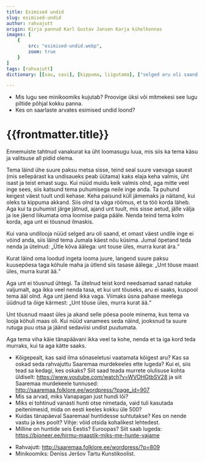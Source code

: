 ```yaml
---
title: Esimised undid
slug: esimised-undid
author: rahvajutt
origin: Kirja pannud Karl Gustav Jansen Karja kihelkonnas
images: [
    {
        src: "esimised-undid.webp",
        zoom: true
    }
]
tags: [rahvajutt]
dictionary: [[sau, savi], [kippuma, liigutama], ["selged aru oli saand, et omast väest", "oli selgelt mõistnud, et oma jõuga"], [touse, tõuse], [langend, heitnud], [sanad, sõnad], [vaga, vakka], [kärmest, valjusti], ["viha käie ta kohe", "viha käivat tema vastu, s.t olevat tema peale vihane"]]

---
```


<details-wrapper summary="Mõtlemiseks ja arutlemiseks">

- Mis lugu see minikoomiks kujutab? Proovige üksi või mitmekesi see lugu piltide põhjal kokku panna.
- Kes on saarlaste arvates esimised undid loond?

</details-wrapper>

<h1 class="story-h1">
    {{frontmatter.title}}
</h1>

Ennemuiste tahtnud vanakurat ka üht loomasugu luua, mis siis ka tema käsu ja valitsuse all pidid olema.

Tema läind ühe suure paksu metsa sisse, teind seal suure vaevaga sauest (mis sellepärast ka undisaueks peab üütama) kaks elaja keha valmis, üht isast ja teist emast sugu. Kui nüüd muidu keik valmis olnd, aga mitte veel inge sees, siis katsund tema puhumisega neile inge anda. Ta puhund keigest väest tuult undi kehase. Keha paisund küll jämemaks ja näitand, kui oleks ta kippuma akkand. Siis olnd ta väga röömus, et ta töö korda läheb. Aga kui ta puhumist järge jätnud, ajand unt tuult, mis sisse aetud, jälle välja ja ise jäend liikumata oma loomise paiga pääle. Nenda teind tema kolm korda, aga unt ei töusnud ilmaskis.

Kui vana undilooja nüüd selged aru oli saand, et omast väest undile inge ei vöind anda, siis läind tema Jumala käest nöu küsima. Jumal öpetand teda nenda ja ütelnud: „Ütle köva äälega: unt touse üles, murra kurat ära.“

Kurat läind oma loodud ingeta looma juure, langend suure paksu kuusepöesa taga köhule maha ja ütlend siis tasase äälega: „Unt töuse maast üles, murra kurat ää.“

Aga unt ei töusnud ühtegi. Ta ütelnud teist kord needsamad sanad natuke valjumalt, aga ikka veel nenda tasa, et kui unt töuseks, aru ei saaks, kuspool tema ääl olnd. Aga unt jäend ikka vaga. Viimaks üsna pahase meelega üüdnud ta öige kärmest: „Unt töuse üles, murra kurat ää.“

Unt töusnud maast üles ja akand selle pöesa poole minema, kus tema va looja köhuli maas oli. Kui nüüd vanamees seda näind, jooksnud ta suure rutuga puu otsa ja jäänd sedaviisi undist puutumata.

Aga tema viha käie tänapäävani ikka veel ta kohe, nenda et ta iga kord teda murraks, kui ta aga kätte saaks.

<story-author :author="frontmatter.author" :origin="frontmatter.origin" />
<story-dictionary :terms="frontmatter.dictionary" />

<details-wrapper summary="Mõtlemiseks ja arutlemiseks">

- Kõigepealt, kas said ilma sõnaseletusi vaatamata kõigest aru? Kas sa oskad seda rahvajuttu Saaremaa murdekeeles ette lugeda? Kui ei, siis tead sa kedagi, kes oskaks? Siit saad teada murrete olulisuse kohta üldiselt: https://www.youtube.com/watch?v=WVOHGtbSV28 ja siit Saaremaa murdekeele tunnused: http://saaremaa.folklore.ee/wordpress/?page_id=907
- Mis sa arvad, miks Vanapagan just hundi lõi?
- Miks ei tohtinud vanasti hunti otse nimetada, vaid tuli kasutada peitenimesid, mida on eesti keeles kokku üle 500?
- Kuidas tänapäeval Saaremaal huntidesse suhtutakse? Kes on nende vastu ja kes poolt? Vihje: võid otsida kohalikest lehtedest.
- Milline on huntide seis Eestis? Euroopas? Siit saab lugeda: https://bioneer.ee/hirmu-maastik-miks-me-hunte-vajame

</details-wrapper>


<details-wrapper summary="Allikad" class="text-sm" icon="IconSources">

- Rahvajutt: http://saaremaa.folklore.ee/wordpress/?p=809
- Minikoomiks: Deniss Jeršov Tartu Kunstikoolist.

</details-wrapper>

